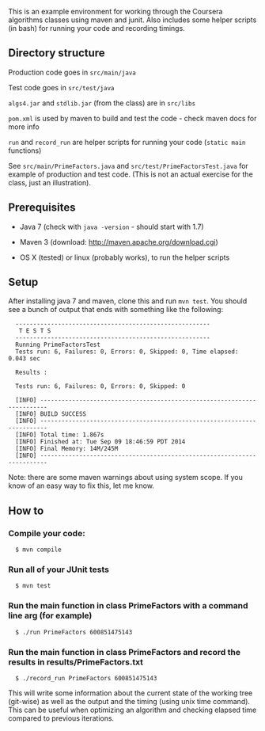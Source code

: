 This is an example environment for working through the Coursera algorithms classes using maven and junit.
Also includes some helper scripts (in bash) for running your code and recording timings.

## Directory structure

Production code goes in `src/main/java`

Test code goes in `src/test/java`

`algs4.jar` and `stdlib.jar` (from the class) are in `src/libs`

`pom.xml` is used by maven to build and test the code - check maven docs for more info

```run``` and ```record_run``` are helper scripts for running your code (`static main` functions)

See `src/main/PrimeFactors.java` and `src/test/PrimeFactorsTest.java` for example of production and test code. (This is not an actual exercise for the class, just an illustration).

## Prerequisites

* Java 7 (check with `java -version` - should start with 1.7)
* Maven 3 (download: http://maven.apache.org/download.cgi)

* OS X (tested) or linux (probably works), to run the helper scripts

## Setup

After installing java 7 and maven, clone this and run `mvn test`. You should see a bunch of output that ends with something like the following:

```
  -------------------------------------------------------
   T E S T S
  -------------------------------------------------------
  Running PrimeFactorsTest
  Tests run: 6, Failures: 0, Errors: 0, Skipped: 0, Time elapsed: 0.043 sec

  Results :

  Tests run: 6, Failures: 0, Errors: 0, Skipped: 0

  [INFO] ------------------------------------------------------------------------
  [INFO] BUILD SUCCESS
  [INFO] ------------------------------------------------------------------------
  [INFO] Total time: 1.867s
  [INFO] Finished at: Tue Sep 09 18:46:59 PDT 2014
  [INFO] Final Memory: 14M/245M
  [INFO] ------------------------------------------------------------------------

```

Note: there are some maven warnings about using system scope. If you know of an easy way to fix this, let me know.

## How to

### Compile your code:

```
  $ mvn compile
```

### Run all of your JUnit tests

```
  $ mvn test
```

### Run the main function in class PrimeFactors with a command line arg (for example)

```
  $ ./run PrimeFactors 600851475143
```

### Run the main function in class PrimeFactors and record the results in results/PrimeFactors.txt

```
  $ ./record_run PrimeFactors 600851475143
```

  This will write some information about the current state of the working tree (git-wise) as well as the output and the timing (using unix time command). This can be useful when optimizing an algorithm and checking elapsed time compared to previous iterations.

